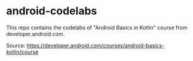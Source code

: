 # android-codelabs
This repo contains the codelabs of "Android Basics in Kotlin" course from developer.android.com.

Source: https://developer.android.com/courses/android-basics-kotlin/course

